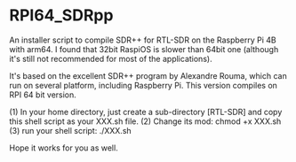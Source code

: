 # RPI64_SDRpp
An installer script to compile SDR++ for RTL-SDR on the Raspberry Pi 4B with arm64.
I found that 32bit RaspiOS is slower than 64bit one (although it's still not recommended for most of the applications).

It's based on the excellent SDR++ program by Alexandre Rouma, which can run on several platform, including Raspberry Pi.
This version compiles on RPI 64 bit version.

(1) In your home directory, just create a sub-directory [RTL-SDR] and copy this shell script as your XXX.sh file.
(2) Change its mod: chmod +x XXX.sh
(3) run your shell script: ./XXX.sh

Hope it works for you as well.

